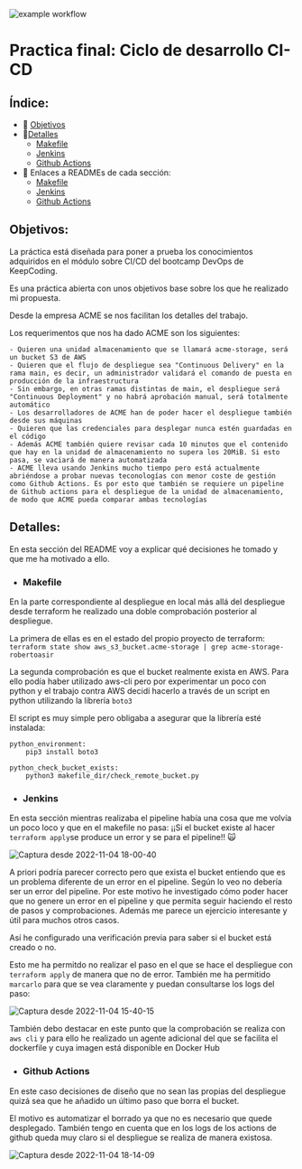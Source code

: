 ![example workflow](https://github.com/KeepCodingCloudDevops6/cicd-roberto/actions/workflows/main.yml/badge.svg)

# Practica final: Ciclo de desarrollo CI-CD

## Índice:
- :dart: [Objetivos](#objetivos)
- :mag_right:[Detalles](#detalles)
  - [Makefile](#makefile)
  - [Jenkins](#jenkins)
  - [Github Actions](#github-actions)
- :telescope: Enlaces a READMEs de cada sección:
  - [Makefile](./makefile_dir/makefile-README.md)
  - [Jenkins](./jenkins/jenkins.README.md)
  - [Github Actions](./.github/workflows/github.README.md)
  
  
## Objetivos:

La práctica está diseñada para poner a prueba los conocimientos adquiridos en el módulo sobre CI/CD del bootcamp DevOps de KeepCoding.

Es una práctica abierta con unos objetivos base sobre los que he realizado mi propuesta.

Desde la empresa ACME se nos facilitan los detalles del trabajo.

Los requerimentos que nos ha dado ACME son los siguientes:

    - Quieren una unidad almacenamiento que se llamará acme-storage, será un bucket S3 de AWS
    - Quieren que el flujo de despliegue sea "Continuous Delivery" en la rama main, es decir, un administrador validará el comando de puesta en producción de la infraestructura
    - Sin embargo, en otras ramas distintas de main, el despliegue será "Continuous Deployment" y no habrá aprobación manual, será totalmente automático
    - Los desarrolladores de ACME han de poder hacer el despliegue también desde sus máquinas
    - Quieren que las credenciales para desplegar nunca estén guardadas en el código
    - Además ACME también quiere revisar cada 10 minutos que el contenido que hay en la unidad de almacenamiento no supera los 20MiB. Si esto pasa, se vaciará de manera automatizada
    - ACME lleva usando Jenkins mucho tiempo pero está actualmente abriéndose a probar nuevas teconologías con menor coste de gestión como Github Actions. Es por esto que también se requiere un pipeline de Github actions para el despliegue de la unidad de almacenamiento, de modo que ACME pueda comparar ambas tecnologías


## Detalles:

En esta sección del README voy a explicar qué decisiones he tomado y que me ha motivado a ello.

- ### Makefile

En la parte correspondiente al despliegue en local más allá del despliegue desde terraform he realizado una doble comprobación posterior al despliegue.

La primera de ellas es en el estado del propio proyecto de terraform:
`terraform state show aws_s3_bucket.acme-storage | grep acme-storage-robertoasir`

La segunda comprobación es que el bucket realmente exista en AWS. 
Para ello podía haber utilizado aws-cli pero por experimentar un poco con python y el trabajo contra AWS decidí hacerlo a través de un script en python utilizando la librería `boto3`

El script es muy simple pero obligaba a asegurar que la librería esté instalada:
```
python_environment:
	pip3 install boto3

python_check_bucket_exists:
	python3 makefile_dir/check_remote_bucket.py
```

- ### Jenkins

En esta sección mientras realizaba el pipeline había una cosa que me volvía un poco loco y que en el makefile no pasa: 
  ¡¡Si el bucket existe al hacer `terraform apply`se produce un error y se para el pipeline!! :scream_cat:
  
![Captura desde 2022-11-04 18-00-40](https://user-images.githubusercontent.com/2046110/200033344-9354d266-bd57-4255-ae86-056a3b2c5b5b.png)

A priori podría parecer correcto pero que exista el bucket entiendo que es un problema diferente de un error en el pipeline. 
Según lo veo no debería ser un error del pipeline. 
Por este motivo he investigado cómo poder hacer que no genere un error en el pipeline y que permita seguir haciendo el resto de pasos y comprobaciones.
Además me parece un ejercicio interesante y útil para muchos otros casos.

Así he configurado una verificación previa para saber si el bucket está creado o no.

Esto me ha permitdo no realizar el paso en el que se hace el despliegue con `terraform apply` de manera que no de error.
También me ha permitido `marcarlo` para que se vea claramente y puedan consultarse los logs del paso:

![Captura desde 2022-11-04 15-40-15](https://user-images.githubusercontent.com/2046110/200034328-139b963b-b292-4a85-8fd1-fdf48dfabd33.png)

También debo destacar en este punto que la comprobación se realiza con `aws cli` y para ello he realizado un agente adicional del que se facilita el dockerfile y cuya imagen está disponible en Docker Hub

- ### Github Actions

En este caso decisiones de diseño que no sean las propias del despliegue quizá sea que he añadido un último paso que borra el bucket. 

El motivo es automatizar el borrado ya que no es necesario que quede desplegado.
También tengo en cuenta que en los logs de los actions de github queda muy claro si el despliegue se realiza de manera existosa.

![Captura desde 2022-11-04 18-14-09](https://user-images.githubusercontent.com/2046110/200036099-4453e548-1dde-42b6-bf07-2379de9af284.png)

